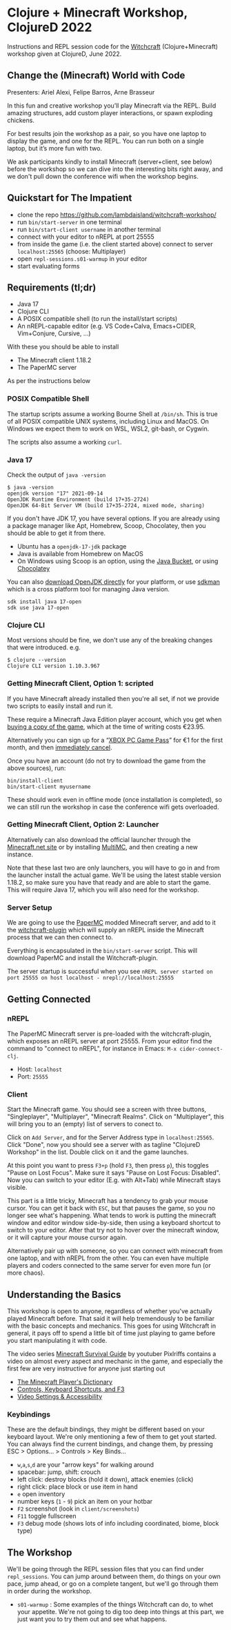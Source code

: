 # Clojure + Minecraft Workshop, ClojureD 2022

Instructions and REPL session code for the [Witchcraft](https://github.com/lambdaisland/witchcraft) (Clojure+Minecraft) workshop given at ClojureD, June 2022.

## Change the (Minecraft) World with Code

Presenters: Ariel Alexi, Felipe Barros, Arne Brasseur

In this fun and creative workshop you’ll play Minecraft via the REPL. Build amazing structures, add custom player interactions, or spawn exploding chickens.

For best results join the workshop as a pair, so you have one laptop to display the game, and one for the REPL. You can run both on a single laptop, but it’s more fun with two.

We ask participants kindly to install Minecraft (server+client, see below) before the workshop so we can dive into the interesting bits right away, and we don't pull down the conference wifi when the workshop begins.

## Quickstart for The Impatient

- clone the repo https://github.com/lambdaisland/witchcraft-workshop/
- run `bin/start-server` in one terminal
- run `bin/start-client username` in another terminal
- connect with your editor to nREPL at port 25555
- from inside the game (i.e. the client started above) connect to server `localhost:25565` (choose: Multiplayer)
- open `repl-sessions.s01-warmup` in your editor
- start evaluating forms

## Requirements (tl;dr)

- Java 17
- Clojure CLI
- A POSIX compatible shell (to run the install/start scripts)
- An nREPL-capable editor (e.g. VS Code+Calva, Emacs+CIDER, Vim+Conjure, Cursive, ...)

With these you should be able to install

- The Minecraft client 1.18.2
- The PaperMC server

As per the instructions below

### POSIX Compatible Shell

The startup scripts assume a working Bourne Shell at `/bin/sh`. This is true of
all POSIX compatible UNIX systems, including Linux and MacOS. On Windows we
expect them to work on WSL, WSL2, git-bash, or Cygwin.

The scripts also assume a working `curl`.

### Java 17

Check the output of `java -version`

```
$ java -version
openjdk version "17" 2021-09-14
OpenJDK Runtime Environment (build 17+35-2724)
OpenJDK 64-Bit Server VM (build 17+35-2724, mixed mode, sharing)
```

If you don't have JDK 17, you have several options. If you are already using a
package manager like Apt, Homebrew, Scoop, Chocolatey, then you should be able
to get it from there.

- Ubuntu has a `openjdk-17-jdk` package
- Java is available from Homebrew on MacOS
- On Windows using Scoop is an option, using the [Java Bucket](https://github.com/ScoopInstaller/Scoop/wiki/Java), or using [Chocolatey](https://community.chocolatey.org/packages/openjdk17)

You can also [download OpenJDK directly](https://jdk.java.net/17/) for your platform, or use [sdkman](https://github.com/sdkman/sdkman-cli) which is a cross platform tool for managing Java version. 

```
sdk install java 17-open
sdk use java 17-open
```

### Clojure CLI

Most versions should be fine, we don't use any of the breaking changes that were introduced. e.g.

```
$ clojure --version
Clojure CLI version 1.10.3.967
```

### Getting Minecraft Client, Option 1: scripted

If you have Minecraft already installed then you're all set, if not we
provide two scripts to easily install and run it.

These require a Minecraft Java Edition player account, which you get when
[buying a copy of the game](https://www.minecraft.net/store/minecraft-java-edition), 
which at the time of writing costs €23.95.

Alternatively you can sign up for a “[XBOX PC Game Pass](https://www.xbox.com/xbox-game-pass/pc-game-pass)”
for €1 for the first month, and then [immediately cancel](https://account.microsoft.com/services/pcgamepass/cancel?fref=billing-cancel).

Once you have an account (do not try to download the game from the above sources), run:

```
bin/install-client
bin/start-client myusername
```

These should work even in offline mode (once installation is completed), so we
can still run the workshop in case the conference wifi gets overloaded. 

### Getting Minecraft Client, Option 2: Launcher

Alternatively can also download the official launcher through the [Minecraft.net
site](https://www.minecraft.net/download) or by installing
[MultiMC](https://multimc.org/), and then creating a new instance.

Note that these last two are only launchers, you will have to go in and from the
launcher install the actual game. We'll be using the latest stable version
1.18.2, so make sure you have that ready and are able to start the game. This
will require Java 17, which you will also need for the workshop.

### Server Setup

We are going to use the [PaperMC](https://papermc.io/) modded Minecraft server,
and add to it the [witchcraft-plugin](https://github.com/lambdaisland/witchcraft-plugin) which
will supply an nREPL inside the Minecraft process that we can then connect to.

Everything is encapsulated in the `bin/start-server` script. This will download
PaperMC and install the Witchcraft-plugin.

The server startup is successful when you see `nREPL server started on port 25555 on host localhost - nrepl://localhost:25555`

## Getting Connected

### nREPL

The PaperMC Minecraft server is pre-loaded with the witchcraft-plugin, which
exposes an nREPL server at port 25555. From your editor find the command to
"connect to nREPL", for instance in Emacs: `M-x cider-connect-clj`.

- Host: `localhost`
- Port: `25555`

### Client

Start the Minecraft game. You should see a screen with three buttons,
"Singleplayer", "Multiplayer", "Minecraft Realms". Click on "Multiplayer", this
will bring you to an (empty) list of servers to conect to.

Click on `Add Server`, and for the Server Address type in `localhost:25565`.
Click "Done", now you should see a server with as tagline "ClojureD Workshop" in
the list. Double click on it and the game launches.

At this point you want to press `F3+p` (hold `F3`, then press `p`), this toggles
"Pause on Lost Focus". Make sure it says "Pause on Lost Focus: Disabled". Now
you can switch to your editor (E.g. with Alt+Tab) while Minecraft stays visible.

This part is a little tricky, Minecraft has a tendency to grab your mouse
cursor. You can get it back with `ESC`, but that pauses the game, so you no
longer see what's happening. What tends to work is putting the minecraft window
and editor window side-by-side, then using a keyboard shortcut to switch to your
editor. After that try not to hover over the minecraft window, or it will
capture your mouse cursor again.

Alternatively pair up with someone, so you can connect with minecraft from one
laptop, and with nREPL from the other. You can even have multiple players and
coders connected to the same server for even more fun (or more chaos).

## Understanding the Basics

This workshop is open to anyone, regardless of whether you've actually played
Minecraft before. That said it will help tremendously to be familiar with the
basic concepts and mechanics. This goes for using Witchcraft in general, it pays
off to spend a little bit of time just playing to game before you start
manipulating it with code.

The video series [Minecraft Survival
Guide](https://www.youtube.com/playlist?list=PLgENJ0iY3XBjpNDm056_NSPhIntVMG0P8)
by youtuber Pixlriffs contains a video on almost every aspect and mechanic in
the game, and especially the first few are very instructive for anyone just
starting out

- [The Minecraft Player's Dictionary](https://www.youtube.com/watch?v=u7lE0MG80qw&list=PLgENJ0iY3XBjpNDm056_NSPhIntVMG0P8&index=1)
- [Controls, Keyboard Shortcuts, and F3](https://www.youtube.com/watch?v=bkQqqxpqFo0&list=PLgENJ0iY3XBjpNDm056_NSPhIntVMG0P8&index=2)
- [Video Settings & Accessibility](https://www.youtube.com/watch?v=W6eYr9lkK_s&list=PLgENJ0iY3XBjpNDm056_NSPhIntVMG0P8&index=3)


### Keybindings

These are the default bindings, they might be different based on your keyboard layout. We're only mentioning a few of them to get yout started. You can always find the current bindings, and change them, by pressing ESC > Options... > Controls > Key Binds...

- `w`,`a`,`s`,`d` are your "arrow keys" for walking around
- spacebar: jump, shift: crouch
- left click: destroy blocks (hold it down), attack enemies (click)
- right click: place block or use item in hand
- `e` open inventory
- number keys (`1` - `9`) pick an item on your hotbar
- `F2` screenshot (look in `client/screenshots`)
- `F11` toggle fullscreen
- `F3` debug mode (shows lots of info including coordinated, biome, block type)

## The Workshop

We'll be going through the REPL session files that you can find under
`repl_sessions`. You can jump around between them, do things on your own pace,
jump ahead, or go on a complete tangent, but we'll go through them in order
during the workshop.

- `s01-warmup` : Some examples of the things Witchcraft can do, to whet your
  appetite. We're not going to dig too deep into things at this part, we just
  want you to try them out and see what happens.
